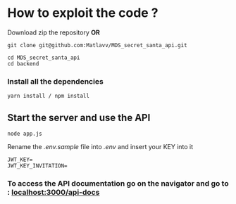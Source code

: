 # How to exploit the code ?

Download zip the repository **OR**
```
git clone git@github.com:Matlavv/MDS_secret_santa_api.git
```

```
cd MDS_secret_santa_api
cd backend
```

### Install all the dependencies 
```
yarn install / npm install
```

## Start the server and use the API
```
node app.js
```

Rename the *.env.sample* file into *.env* and insert your KEY into it
```
JWT_KEY=
JWT_KEY_INVITATION=
```

### To access the API documentation go on the navigator and go to : [localhost:3000/api-docs](http://localhost:3000/api-docs/)







